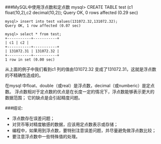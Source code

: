 ###MySQL中使用浮点数和定点数
	mysql> CREATE TABLE test (c1 float(10,2),c2 decimal(10,2));
	Query OK, 0 rows affected (0.29 sec)

	mysql> insert into test values(131072.32,131072.32);
	Query OK, 1 row affected (0.07 sec)

	mysql> select * from test;
	+-----------+-----------+
	| c1 | c2 |
	+-----------+-----------+
	| 131072.31 | 131072.32 |
	+-----------+-----------+
	1 row in set (0.00 sec)

从上面的例子中我们看到c1 列的值由131072.32 变成了131072.31，这就是浮点数的不精确性造成的。 

在mysql 中float、double（或real）是浮点数，decimal（或numberic）是定点数。
浮点数相对于定点数的优点是在长度一定的情况下，浮点数能够表示更大的数据范围；
它的缺点是会引起精度问题。 

###结论:
* 浮点数存在误差问题；
* 对货币等对精度敏感的数据，应该用定点数表示或存储；
* 编程中，如果用到浮点数，要特别注意误差问题，并尽量避免做浮点数比较；
* 要注意浮点数中一些特殊值的处理。
